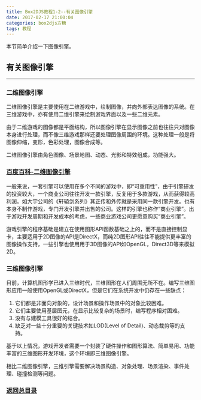 ```yaml
---
title: Box2DJS教程1-2--有关图像引擎
date: 2017-02-17 21:00:04
categories: box2djs方糖
tags: 教程
---
```

本节简单介绍一下图像引擎。
<!--more-->

## 有关图像引擎
-----
### 二维图像引擎
二维图像引擎是主要使用在二维游戏中，绘制图像，并向外部表达图像的系统。在三维游戏中，亦有使用二维引擎来绘制游戏界面以及一些二维元素。

由于二维游戏的图像都是平面结构，所以图像引擎在显示图像之前也往往只对图像本身进行处理，而不像三维游戏那样还要处理图像周围的环境。这种处理一般是将图像伸缩，变形，色彩处理，图像合成等。

二维图像引擎由角色图像、场景地图、动态、光影和特效组成，功能强大。

### [百度百科-二维图像引擎](http://baike.baidu.com/view/4432674.htm)
一般来说，一套引擎可以使用在多个不同的游戏中，即“可重用性”，由于引擎研发的投资较大，一个商业公司往往开发一款引擎，反复用于多款游戏，从而获得较高利润。如大宇公司的《轩辕剑系列》其正传和外传就是采用同一款引擎开发。也有本身不制作游戏，专门开发引擎并出售的公司。这样的引擎也称作“商业引擎”。出于游戏开发周期和开发成本的考虑，一些商业游戏公司更愿意购买“商业引擎”。

游戏引擎的程序基础是建立在使用图形API函数基础之上的，而不是直接控制显卡，主要适用于2D图像的API是DirectX，而纯2D图形API往往不能提供更丰富的图像操作支持，一些引擎也使用用于3D图像的API如OpenGL，Direct3D等来模拟2D。

### 三维图像引擎
目前，计算机图形学已进入三维时代，三维图形在人们周围无所不在。编写三维图形应用一般使用OpenGL或DirectX，但是它们在系统开发中仍存在一些缺点：
1. 它们都是非面向对象的，设计场景和操作场景中的对象比较困难。
2. 它们主要使用基层图元，在显示比较复杂的场景时，编写程序相对困难。
3. 没有与建模工具很好的结合。
4. 缺乏对一些十分重要的关键技术如LOD(Level of Detail)、动态裁剪等的支持。

基于以上情况，游戏开发者需要一个封装了硬件操作和图形算法、简单易用、功能丰富的三维图形开发环境，这个环境即三维图像引擎。

相比二维图像引擎，三维引擎需要解决场景构造、对象处理、场景渲染、事件处理、碰撞检测等问题。


### [返回总目录](/2017/02/17/box2d-tutorial-0-catalog/) 